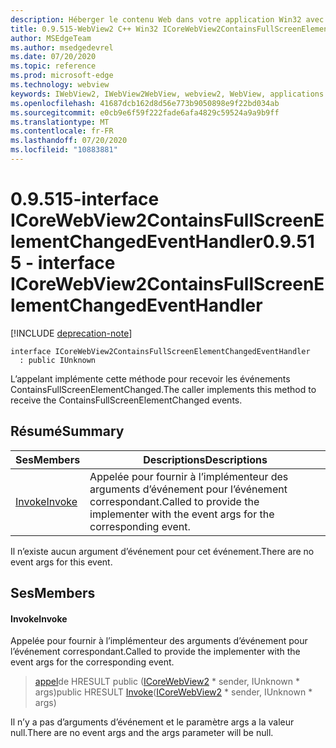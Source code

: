 ```yaml
---
description: Héberger le contenu Web dans votre application Win32 avec le contrôle Microsoft Edge WebView2
title: 0.9.515-WebView2 C++ Win32 ICoreWebView2ContainsFullScreenElementChangedEventHandler
author: MSEdgeTeam
ms.author: msedgedevrel
ms.date: 07/20/2020
ms.topic: reference
ms.prod: microsoft-edge
ms.technology: webview
keywords: IWebView2, IWebView2WebView, webview2, WebView, applications Win32, Win32, Edge, ICoreWebView2, ICoreWebView2Controller, contrôle de navigateur, html Edge
ms.openlocfilehash: 41687dcb162d8d56e773b9050898e9f22bd034ab
ms.sourcegitcommit: e0cb9e6f59f222fade6afa4829c59524a9a9b9ff
ms.translationtype: MT
ms.contentlocale: fr-FR
ms.lasthandoff: 07/20/2020
ms.locfileid: "10883881"
---
```

# <span data-ttu-id="3bcff-104">0.9.515-interface ICoreWebView2ContainsFullScreenElementChangedEventHandler</span><span class="sxs-lookup"><span data-stu-id="3bcff-104">0.9.515 - interface ICoreWebView2ContainsFullScreenElementChangedEventHandler</span></span> 

[!INCLUDE [deprecation-note](../../includes/deprecation-note.md)]

```
interface ICoreWebView2ContainsFullScreenElementChangedEventHandler
  : public IUnknown
```

<span data-ttu-id="3bcff-105">L’appelant implémente cette méthode pour recevoir les événements ContainsFullScreenElementChanged.</span><span class="sxs-lookup"><span data-stu-id="3bcff-105">The caller implements this method to receive the ContainsFullScreenElementChanged events.</span></span>

## <span data-ttu-id="3bcff-106">Résumé</span><span class="sxs-lookup"><span data-stu-id="3bcff-106">Summary</span></span>

 <span data-ttu-id="3bcff-107">Ses</span><span class="sxs-lookup"><span data-stu-id="3bcff-107">Members</span></span>                        | <span data-ttu-id="3bcff-108">Descriptions</span><span class="sxs-lookup"><span data-stu-id="3bcff-108">Descriptions</span></span>
--------------------------------|---------------------------------------------
[<span data-ttu-id="3bcff-109">Invoke</span><span class="sxs-lookup"><span data-stu-id="3bcff-109">Invoke</span></span>](#invoke) | <span data-ttu-id="3bcff-110">Appelée pour fournir à l’implémenteur des arguments d’événement pour l’événement correspondant.</span><span class="sxs-lookup"><span data-stu-id="3bcff-110">Called to provide the implementer with the event args for the corresponding event.</span></span>

<span data-ttu-id="3bcff-111">Il n’existe aucun argument d’événement pour cet événement.</span><span class="sxs-lookup"><span data-stu-id="3bcff-111">There are no event args for this event.</span></span>

## <span data-ttu-id="3bcff-112">Ses</span><span class="sxs-lookup"><span data-stu-id="3bcff-112">Members</span></span>

#### <span data-ttu-id="3bcff-113">Invoke</span><span class="sxs-lookup"><span data-stu-id="3bcff-113">Invoke</span></span> 

<span data-ttu-id="3bcff-114">Appelée pour fournir à l’implémenteur des arguments d’événement pour l’événement correspondant.</span><span class="sxs-lookup"><span data-stu-id="3bcff-114">Called to provide the implementer with the event args for the corresponding event.</span></span>

> <span data-ttu-id="3bcff-115">[appel](#invoke)de HRESULT public ([ICoreWebView2](icorewebview2.md) \* sender, IUnknown \* args)</span><span class="sxs-lookup"><span data-stu-id="3bcff-115">public HRESULT [Invoke](#invoke)([ICoreWebView2](icorewebview2.md) \* sender, IUnknown \* args)</span></span>

<span data-ttu-id="3bcff-116">Il n’y a pas d’arguments d’événement et le paramètre args a la valeur null.</span><span class="sxs-lookup"><span data-stu-id="3bcff-116">There are no event args and the args parameter will be null.</span></span>

